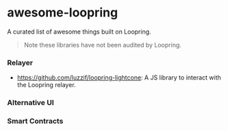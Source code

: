 # awesome-loopring
A curated list of awesome things built on Loopring.

> Note these libraries have not been audited by Loopring.

### Relayer

- https://github.com/luzzif/loopring-lightcone: A JS library to interact with the Loopring relayer. 

### Alternative UI

### Smart Contracts
